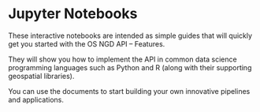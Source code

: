 # Jupyter Notebooks

These interactive notebooks are intended as simple guides that will quickly get you started with the OS NGD API – Features.

They will show you how to implement the API in common data science programming languages such as Python and R (along with their supporting geospatial libraries).

You can use the documents to start building your own innovative pipelines and applications.
